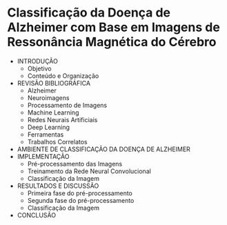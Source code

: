 # Classificação da Doença de Alzheimer com Base em Imagens de Ressonância Magnética do Cérebro

* INTRODUÇÃO
  * Objetivo
  * Conteúdo e Organização
* REVISÃO BIBLIOGRÁFICA
  * Alzheimer
  * Neuroimagens
  * Processamento de Imagens
  * Machine Learning
  * Redes Neurais Artificiais
  * Deep Learning
  * Ferramentas
  * Trabalhos Correlatos
* AMBIENTE DE CLASSIFICAÇÃO DA DOENÇA DE ALZHEIMER
* IMPLEMENTAÇÃO
  * Pré-processamento das Imagens
  * Treinamento da Rede Neural Convolucional
  * Classificação da Imagem
* RESULTADOS E DISCUSSÃO
  * Primeira fase do pré-processamento
  * Segunda fase do pré-processamento
  * Classificação da Imagem
* CONCLUSÃO
